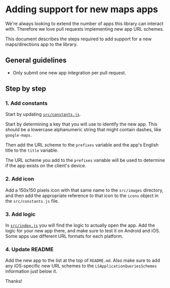 # Adding support for new maps apps

We're always looking to extend the number of apps this library can
interact with. Therefore we love pull requests implementing new app
URL schemes.

This document describes the steps required to add support for a new
maps/directions app to the library.


## General guidelines

* Only submit one new app integration per pull request.


## Step by step

### 1. Add constants
Start by updating [`src/constants.js`](../src/constants.js).

Start by determining a key that you will use to identify the new app.
This should be a lowercase alphanumeric string that might contain dashes,
like `google-maps`.

Then add the URL scheme to the `prefixes` variable and the app's English
title to the `title` variable.

The URL scheme you add to the `prefixes` variable will be used to
determine if the app exists on the client's device.


### 2. Add icon
Add a 150x150 pixels icon with that same name to the `src/images`
directory, and then add the appropriate reference to that icon to the
`icons` object in the `src/constants.js` file.

### 3. Add logic
In [`src/index.js`](../src/index.js) you will find the logic to actually open the app. Add the
logic for your new app there, and make sure to test it on Android and
iOS. Some apps use different URL formats for each platform.

### 4. Update README
Add the new app to the list at the top of `README.md`. Also make sure
to add any iOS-specific new URL schemes to the
`LSApplicationQueriesSchemes` information just below it.


Thanks!
